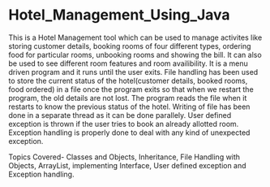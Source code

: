 # Hotel_Management_Using_Java

This is a Hotel Management tool which can be used to manage activites like storing customer details, booking rooms of four different types, ordering food for 
particular rooms, unbooking rooms and showing the bill. It can also be used to see different room features and room availibility. It is a menu driven program and 
it runs until the user exits. File handling has been used to store the current status of the hotel(customer details, booked rooms, food ordered) in a file once the 
program exits so that when we restart the program, the old details are not lost. The program reads the file when it restarts to know the previous status of the hotel. 
Writing of file has been done in a separate thread as it can be done parallely. User defined exception is thrown if the user tries to book an already allotted room. 
Exception handling is properly done to deal with any kind of unexpected exception.

Topics Covered-
Classes and Objects, Inheritance, File Handling with Objects, ArrayList, implementing Interface, User defined exception and Exception handling.
